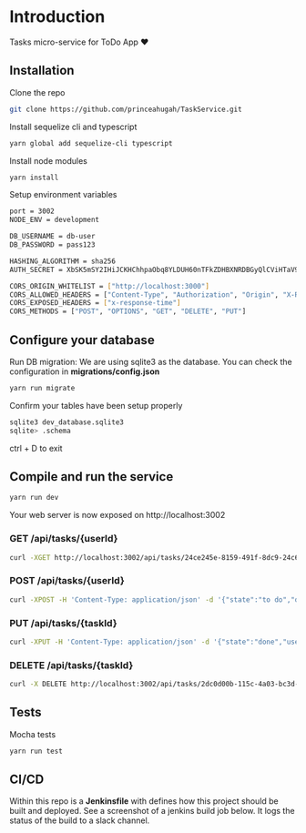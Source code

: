 # Introduction

Tasks micro-service for ToDo App :heart:


## Installation

Clone the repo
```bash
git clone https://github.com/princeahugah/TaskService.git
```

Install sequelize cli and typescript
```bash
yarn global add sequelize-cli typescript
```

Install node modules
```bash
yarn install
```

Setup environment variables
```bash
port = 3002
NODE_ENV = development

DB_USERNAME = db-user
DB_PASSWORD = pass123

HASHING_ALGORITHM = sha256
AUTH_SECRET = XbSK5mSY2IHiJCKHChhpaObq8YLDUH60nTFkZDHBXNRDBGyQlCViHTaV9

CORS_ORIGIN_WHITELIST = ["http://localhost:3000"]
CORS_ALLOWED_HEADERS = ["Content-Type", "Authorization", "Origin", "X-Requested-With", "Accept"]
CORS_EXPOSED_HEADERS = ["x-response-time"]
CORS_METHODS = ["POST", "OPTIONS", "GET", "DELETE", "PUT"]
```


## Configure your database

Run DB migration: We are using sqlite3 as the database. You can check the configuration in **migrations/config.json**
```bash
yarn run migrate
```

Confirm your tables have been setup properly
```bash
sqlite3 dev_database.sqlite3
sqlite> .schema
```
ctrl + D to exit


## Compile and run the service

```bash
yarn run dev
```

Your web server is now exposed on http://localhost:3002

### GET   /api/tasks/{userId}
```bash
curl -XGET http://localhost:3002/api/tasks/24ce245e-8159-491f-8dc9-24c6d190baba
```

### POST   /api/tasks/{userId}
```bash
curl -XPOST -H 'Content-Type: application/json' -d '{"state":"to do","description":"Learning Node.js"}' http://localhost:3002/api/tasks/24ce245e-8159-491f-8dc9-24c6d190baba
```

### PUT   /api/tasks/{taskId}
```bash
curl -XPUT -H 'Content-Type: application/json' -d '{"state":"done","userId":"24ce245e-8159-491f-8dc9-24c6d190baba"}' http://localhost:3002/api/tasks/2dc0d00b-115c-4a03-bc3d-623352dc663d
```

### DELETE   /api/tasks/{taskId}
```bash
curl -X DELETE http://localhost:3002/api/tasks/2dc0d00b-115c-4a03-bc3d-623352dc663d
```


## Tests

Mocha tests
```bash
yarn run test
```


## CI/CD

Within this repo is a **Jenkinsfile** with defines how this project should be built and deployed.
See a screenshot of a jenkins build job below. It logs the status of the build to a slack channel.